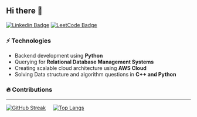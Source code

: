 ## Hi there 👋
[![Linkedin Badge](https://img.shields.io/badge/-LinkedIn-blue?style=flat-square&logo=Linkedin&logoColor=white)](www.linkedin.com/in/javasxz/)
[![LeetCode Badge](https://img.shields.io/badge/dynamic/json?style=flat-square&labelColor=black&color=%23ffa116&label=Solved&query=solvedOverTotal&url=https%3A%2F%2Fleetcode-badge.vercel.app%2Fapi%2Fusers%2Fjavasxz&logo=leetcode&logoColor=yellow)](https://leetcode.com/javasxz/)


### ⚡ Technologies
- Backend development using **Python**
- Querying for **Relational Database Management Systems**
- Creating scalable cloud architecture using **AWS Cloud**
- Solving Data structure and algorithm questions in **C++ and Python**


### 🔥 Contributions
---

[![GitHub Streak](http://github-readme-streak-stats.herokuapp.com?user=javasxz&theme=dark&border_radius=3.5&date_format=M%20j%5B%2C%20Y%5D&mode=weekly&card_width=370&hide_longest_streak=true)](https://git.io/streak-stats) &nbsp; &nbsp; [![Top Langs](https://github-readme-stats.vercel.app/api/top-langs/?username=javasxz&theme=dark&border_radius=3.5&card_width=450&langs_count=3)](https://github.com/anuraghazra/github-readme-stats)
